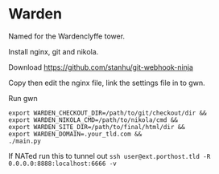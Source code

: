# Warden
Named for the Wardenclyffe tower.

Install nginx, git and nikola.

Download https://github.com/stanhu/git-webhook-ninja

Copy then edit the nginx file, link the settings file in to gwn.

Run gwn


```
export WARDEN_CHECKOUT_DIR=/path/to/git/checkout/dir &&
export WARDEN_NIKOLA_CMD=/path/to/nikola/cmd &&
export WARDEN_SITE_DIR=/path/to/final/html/dir &&
export WARDEN_DOMAIN=.your_tld.com &&
./main.py
```


If NATed run this to tunnel out
`ssh user@ext.porthost.tld -R 0.0.0.0:8888:localhost:6666 -v`
